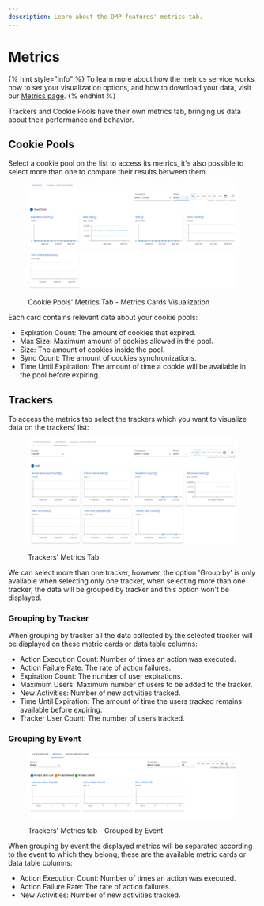 ```yaml
---
description: Learn about the DMP features' metrics tab.
---
```


# Metrics

{% hint style="info" %}
To learn more about how the metrics service works, how to set your visualization options, and how to download your data, visit our [Metrics page](../metrics.md).&#x20;
{% endhint %}

Trackers and Cookie Pools have their own metrics tab, bringing us data about their performance and behavior.

## Cookie Pools

Select a cookie pool on the list to access its metrics, it's also possible to select more than one to compare their results between them.

<figure><img src="../../.gitbook/assets/image (123).png" alt=""><figcaption><p>Cookie Pools' Metrics Tab - Metrics Cards Visualization</p></figcaption></figure>

Each card contains relevant data about your cookie pools:

* Expiration Count: The amount of cookies that expired.
* Max Size: Maximum amount of cookies allowed in the pool.
* Size: The amount of cookies inside the pool.
* Sync Count: The amount of cookies synchronizations.
* Time Until Expiration: The amount of time a cookie will be available in the pool before expiring.

## Trackers

To access the metrics tab select the trackers which you want to visualize data on the trackers' list:

<figure><img src="../../.gitbook/assets/image (120).png" alt=""><figcaption><p>Trackers' Metrics Tab</p></figcaption></figure>

We can select more than one tracker, however, the option 'Group by' is only available when selecting only one tracker, when selecting more than one tracker, the data will be grouped by tracker and this option won't be displayed.

### Grouping by Tracker

When grouping by tracker all the data collected by the selected tracker will be displayed on these metric cards or data table columns:

* Action Execution Count: Number of times an action was executed.
* Action Failure Rate: The rate of action failures.
* Expiration Count: The number of user expirations.
* Maximum Users: Maximum number of users to be added to the tracker.
* New Activities: Number of new activities tracked.
* Time Until Expiration: The amount of time the users tracked remains available before expiring.
* Tracker User Count: The number of users tracked.

### Grouping by Event&#x20;

<figure><img src="../../.gitbook/assets/image (127).png" alt=""><figcaption><p>Trackers' Metrics tab - Grouped by Event</p></figcaption></figure>

When grouping by event the displayed metrics will be separated according to the event to which they belong, these are the available metric cards or data table columns:

* Action Execution Count: Number of times an action was executed.
* Action Failure Rate: The rate of action failures.
* New Activities: Number of new activities tracked.


